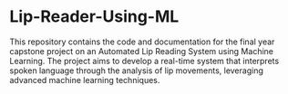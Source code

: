 # Lip-Reader-Using-ML
This repository contains the code and documentation for the final year capstone project on an Automated Lip Reading System using Machine Learning. The project aims to develop a real-time system that interprets spoken language through the analysis of lip movements, leveraging advanced machine learning techniques.
